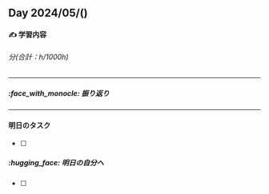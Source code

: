## Day 2024/05/()

#### :writing_hand: 学習内容

###### 分(合計：h/1000h)

---

##### :face_with_monocle: 振り返り

---

#### 明日のタスク

- [ ]

##### :hugging_face: 明日の自分へ

- [ ]

